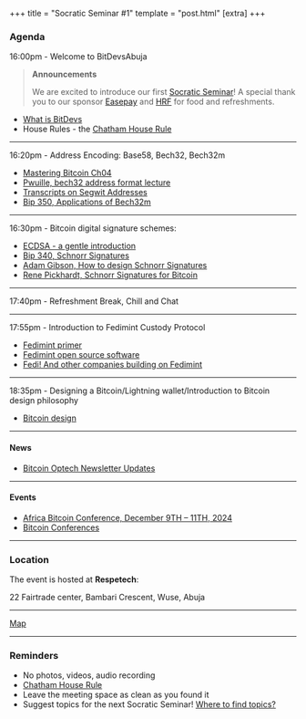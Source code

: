 +++
title = "Socratic Seminar #1"
template = "post.html"
[extra]
+++

### Agenda

16:00pm - Welcome to BitDevsAbuja
   > **Announcements**
   >
   > We are excited to introduce our first [Socratic Seminar](/about)! A special thank you to our sponsor [Easepay](http://easepay.io/) and [HRF](https://hrf.org/) for food and refreshments.

   - [What is BitDevs](https://www.bitdevsnbo.org/about)
   - House Rules - the [Chatham House Rule](https://www.chathamhouse.org/about-us/chatham-house-rule)
---
16:20pm - Address Encoding: Base58, Bech32, Bech32m

   - [Mastering Bitcoin Ch04](https://github.com/bitcoinbook/bitcoinbook/blob/develop/ch04.asciidoc)
   - [Pwuille, bech32 address format lecture](https://www.reddit.com/r/Bitcoin/comments/62fydd/pieter_wuille_lecture_on_new_bech32_address_format/)
   - [Transcripts on Segwit Addresses](https://btctranscripts.com/sf-bitcoin-meetup/2017-03-29-new-address-type-for-segwit-addresses/)
   - [Bip 350, Applications of Bech32m](https://github.com/bitcoin/bips/blob/master/bip-0350.mediawiki)

---

16:30pm - Bitcoin digital signature schemes:

   - [ECDSA - a gentle introduction](https://andrea.corbellini.name/2015/05/17/elliptic-curve-cryptography-a-gentle-introduction/)
   - [Bip 340, Schnorr Signatures](https://github.com/bitcoin/bips/blob/master/bip-0340.mediawiki)
   - [Adam Gibson, How to design Schnorr Signatures](https://www.youtube.com/watch?v=wjACBRJDfxc)
   - [Rene Pickhardt, Schnorr Signatures for Bitcoin](https://www.youtube.com/watch?v=n5aompcR9W0)

---

17:40pm - Refreshment Break, Chill and Chat

---

17:55pm - Introduction to Fedimint Custody Protocol
   - [Fedimint primer](https://fedimint.org/docs/intro)
   - [Fedimint open source software](https://github.com/fedimint)
   - [Fedi! And other companies building on Fedimint](https://www.fedi.xyz/)

---

18:35pm - Designing a Bitcoin/Lightning wallet/Introduction to Bitcoin design philosophy
   - [Bitcoin design](https://bitcoin.design/)

---
#### News

  - [Bitcoin Optech Newsletter Updates](https://bitcoinops.org/en/newsletters/2023/03/08/)

---
#### Events
  - [Africa Bitcoin Conference, December 9TH – 11TH, 2024 ](https://afrobitcoin.org/)
  - [Bitcoin Conferences](https://b.tc/conference/)


---

### Location

The event is hosted at **Respetech**:

22 Fairtrade center, Bambari Crescent, 
Wuse, Abuja

---
[Map](https://www.google.com/maps/place/Fairtrade+Business+Complex/@9.0511381,7.4543869,17z/data=!3m1!4b1!4m6!3m5!1s0x104e0b3e906637f7:0x23ff82ff3780bb80!8m2!3d9.0511381!4d7.4569618!16s%2Fg%2F1hm4tj24m?entry=ttu)  

---
### Reminders

   - No photos, videos, audio recording
   - [Chatham House Rule](https://www.chathamhouse.org/about-us/chatham-house-rule)
   - Leave the meeting space as clean as you found it
   - Suggest topics for the next Socratic Seminar! [Where to find topics?](/about/find-topics)
